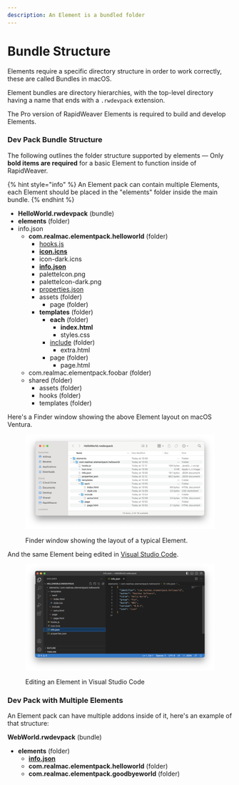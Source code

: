 ```yaml
---
description: An Element is a bundled folder
---
```


# Bundle Structure

Elements require a specific directory structure in order to work correctly, these are called Bundles in macOS.

Element bundles are directory hierarchies, with the top-level directory having a name that ends with a `.rwdevpack` extension.

The Pro version of RapidWeaver Elements is required to build and develop Elements.

### Dev Pack Bundle Structure

The following outlines the folder structure supported by elements — Only **bold items are required** for a basic Element to function inside of RapidWeaver.

{% hint style="info" %}
An Element pack can contain multiple Elements, each Element should be placed in the "elements" folder inside the main bundle.
{% endhint %}

* **HelloWorld.rwdevpack** (bundle)
* **elements** (folder)
* info.json
  * **com.realmac.elementpack.helloworld** (folder)
    * [hooks.js](bundle-structure/hooks.md)
    * [**icon.icns**](bundle-structure/icons.md)
    * icon-dark.icns
    * [**info.json**](bundle-structure/info.json.md)
    * paletteIcon.png
    * paletteIcon-dark.png
    * [properties.json](../template-language/bundle-structure/properties.md)
    * assets (folder)
      * page (folder)
    * **templates** (folder)
      * **each** (folder)
        * **index.html**
        * styles.css
      * [include](bundle-structure/include.md) (folder)
        * extra.html
      * page (folder)
        * page.html
  * com.realmac.elementpack.foobar (folder)
  * shared (folder)
    * assets (folder)
    * hooks (folder)
    * templates (folder)

Here's a Finder window showing the above Element layout on macOS Ventura.

<figure><img src="../.gitbook/assets/CleanShot 2023-05-31 at 14.08.03@2x.png" alt=""><figcaption><p>Finder window showing the layout of a typical Element.</p></figcaption></figure>

And the same Element being edited in [Visual Studio Code](https://code.visualstudio.com).

<figure><img src="../.gitbook/assets/CleanShot 2023-05-31 at 14.26.45@2x.png" alt=""><figcaption><p>Editing an Element in Visual Studio Code</p></figcaption></figure>

### Dev Pack with Multiple Elements

An Element pack can have multiple addons inside of it, here's an example of that structure:

**WebWorld.rwdevpack** (bundle)

* **elements** (folder)
  * [**info.json**](bundle-structure/info.json.md)
  * **com.realmac.elementpack.helloworld** (folder)
  * **com.realmac.elementpack.goodbyeworld** (folder)

